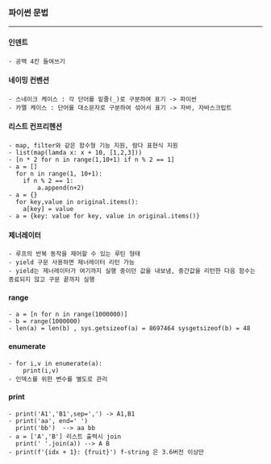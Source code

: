 ### 파이썬 문법
---
#### 인덴트
    - 공백 4칸 들여쓰기 
#### 네이밍 컨벤션
    - 스네이크 케이스 : 각 단어를 밑줄(_)로 구분하여 표기 -> 파이썬
    - 카멜 케이스 : 단어를 대소문자로 구분하여 섞어서 표기 -> 자바, 자바스크립트
#### 리스트 컨프리헨션
    - map, filter와 같은 함수형 기능 지원, 람다 표현식 지원
    - list(map(lamda x: x + 10, [1,2,3]))
    - [n * 2 for n in range(1,10+1) if n % 2 == 1]
    - a = []
      for n in range(1, 10+1):
        if n % 2 == 1:
            a.append(n+2)
    - a = {}
      for key,value in original.items():
        a[key] = value
    - a = {key: value for key, value in original.items()}
#### 제너레이터
    - 루프의 반복 동작을 제어할 수 있는 루틴 형태 
    - yield 구문 사용하면 제너레이터 리턴 가능
    - yield는 제너레이터가 여기까지 실행 중이던 값을 내보냄, 중간값을 리턴한 다음 함수는 종료되지 않고 구문 끝까지 실행
#### range
    - a = [n for n in range(1000000)]
    - b = range(1000000)
    - len(a) = len(b) , sys.getsizeof(a) = 8697464 sysgetsizeof(b) = 48
#### enumerate
    - for i,v in enumerate(a):
        print(i,v)
    - 인덱스를 위한 변수를 별도로 관리
#### print
    - print('A1','B1',sep=',') -> A1,B1 
    - print('aa', end=' ')
      print('bb')  --> aa bb
    - a = ['A','B'] 리스트 출력시 join
      print(' '.join(a)) --> A B
    - print(f'{idx + 1}: {fruit}') f-string 은 3.6버전 이상만

